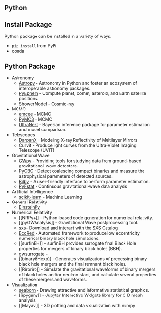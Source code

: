 ## Python

## Install Package

Python package can be installed in a variety of ways.

- `pip install` from PyPi
- conda

## Python Package

- Astronomy
	- [Astropy](https://www.astropy.org) - Astronomy in Python and foster an ecosystem of interoperable astronomy packages.
	- [PyEphem](https://rhodesmill.org/pyephem/index.html) - Compute planet, comet, asteroid, and Earth satellite positions.
	- ShowerModel - Cosmic-ray
- MCMC
	- [emcee](https://emcee.readthedocs.io/en/v2.2.1/) - MCMC
	- [PyMC3](https://docs.pymc.io) - MCMC
	- [UltraNest](https://johannesbuchner.github.io/UltraNest/index.html) - Bayesian inference package for parameter estimation and model comparison.
- Telescopes
	- [DarpanX](https://github.com/biswajitmb/DarpanX) - Modeling X-ray Reflectivity of Multilayer Mirrors
	- [Curvit](https://github.com/prajwel/curvit) - Produce light curves from the Ultra-Violet Imaging Telescope (UVIT)
- Gravitational Wave
	- [GWpy](https://gwpy.github.io/docs/latest/index.html) - Providing tools for studying data from ground-based gravitational-wave detectors.
	- [PyCBC](https://pycbc.org) - Detect coalescing compact binaries and measure the astrophysical parameters of detected sources.
	- [Bilby](https://lscsoft.docs.ligo.org/bilby/) - A user-friendly interface to perform parameter estimation.
	- [PyFstat](https://pyfstat.readthedocs.io/en/latest/) - Continuous gravitational-wave data analysis
- Artificial Intelligence
	- [scikit-learn](https://scikit-learn.org/stable/) - Machine Learning
- General Relativity
	- [EinsteinPy](https://einsteinpy.org) 
- Numerical Relativity
	- [[NRPy+]] - Python-based code generation for numerical relativity.
	- [[pyGWAnalysis]] - Gravitational Wave postprocessing tool.
	- [sxs](https://github.com/sxs-collaboration/sxs)- Download and interact with the SXS Catalog
	- [EccRed](https://github.com/NCSAGravity/eccred) - Automated framework to produce low eccentricity numerical binary black hole simulations.
	- [[surfinBH]] - surfinBH provides surrogate final Black Hole properties for mergers of binary black holes (BBH).
	- gwsurrogate - 
	- [[binaryBHexp]] - Generates visualizations of precessing binary black hole mergers and the final remnant black holes.
	- [[Riroriro]] - Simulate the gravitational waveforms of binary mergers of black holes and/or neutron stars, and calculate several properties of these mergers and waveforms.
- Visualization
	- [seaborn](http://seaborn.pydata.org) - Drawing attractive and informative statistical graphics.
	- [[ipygany]] - Jupyter Interactive Widgets library for 3-D mesh analysis
	- [[Mayavi]] - 3D plotting and data visualization with numpy